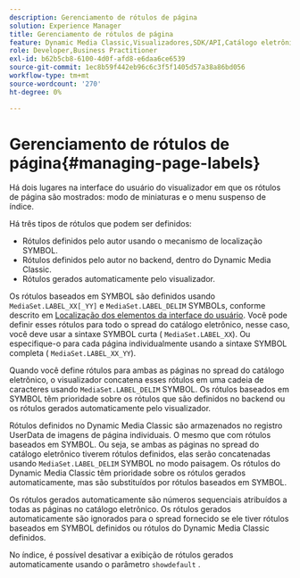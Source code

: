 ```yaml
---
description: Gerenciamento de rótulos de página
solution: Experience Manager
title: Gerenciamento de rótulos de página
feature: Dynamic Media Classic,Visualizadores,SDK/API,Catálogo eletrônico
role: Developer,Business Practitioner
exl-id: b62b5cb8-6100-4d0f-afd8-e6daa6ce6539
source-git-commit: 1ec8b59f442eb96c6c3f5f1405d57a38a86bd056
workflow-type: tm+mt
source-wordcount: '270'
ht-degree: 0%

---
```


# Gerenciamento de rótulos de página{#managing-page-labels}

Há dois lugares na interface do usuário do visualizador em que os rótulos de página são mostrados: modo de miniaturas e o menu suspenso de índice.

Há três tipos de rótulos que podem ser definidos:

* Rótulos definidos pelo autor usando o mecanismo de localização SYMBOL.
* Rótulos definidos pelo autor no backend, dentro do Dynamic Media Classic.
* Rótulos gerados automaticamente pelo visualizador.

Os rótulos baseados em SYMBOL são definidos usando `MediaSet.LABEL_XX[_YY]` e `MediaSet.LABEL_DELIM` SYMBOLs, conforme descrito em [Localização dos elementos da interface do usuário](../../c-html5-s7-aem-asset-viewers/c-html5-20-ecatalog-viewer-about/c-html5-20-ecatalog-viewer-localization.md#concept-cbfc39344c494eb7b9f6a272cff0cc74). Você pode definir esses rótulos para todo o spread do catálogo eletrônico, nesse caso, você deve usar a sintaxe SYMBOL curta ( `MediaSet.LABEL_XX`). Ou especifique-o para cada página individualmente usando a sintaxe SYMBOL completa ( `MediaSet.LABEL_XX_YY`).

Quando você define rótulos para ambas as páginas no spread do catálogo eletrônico, o visualizador concatena esses rótulos em uma cadeia de caracteres usando `MediaSet.LABEL_DELIM` SYMBOL. Os rótulos baseados em SYMBOL têm prioridade sobre os rótulos que são definidos no backend ou os rótulos gerados automaticamente pelo visualizador.

Rótulos definidos no Dynamic Media Classic são armazenados no registro UserData de imagens de página individuais. O mesmo que com rótulos baseados em SYMBOL. Ou seja, se ambas as páginas no spread do catálogo eletrônico tiverem rótulos definidos, elas serão concatenadas usando `MediaSet.LABEL_DELIM` SYMBOL no modo paisagem. Os rótulos do Dynamic Media Classic têm prioridade sobre os rótulos gerados automaticamente, mas são substituídos por rótulos baseados em SYMBOL.

Os rótulos gerados automaticamente são números sequenciais atribuídos a todas as páginas no catálogo eletrônico. Os rótulos gerados automaticamente são ignorados para o spread fornecido se ele tiver rótulos baseados em SYMBOL definidos ou rótulos do Dynamic Media Classic definidos.

No índice, é possível desativar a exibição de rótulos gerados automaticamente usando o parâmetro `showdefault` .
